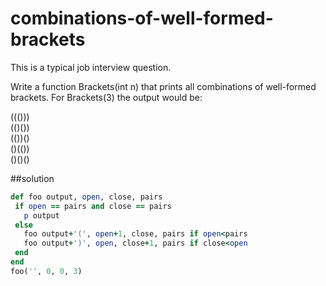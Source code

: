 combinations-of-well-formed-brackets
====================================

This is a typical job interview question. 

Write a function Brackets(int n) that prints all   combinations of well-formed brackets. For Brackets(3) the output would be:
 
 ((()))  
 (()())  
 (())()  
 ()(())  
 ()()()  
 
 ##solution
 
 ```ruby
def foo output, open, close, pairs
  if open == pairs and close == pairs
    p output
  else
    foo output+'(', open+1, close, pairs if open<pairs      
    foo output+')', open, close+1, pairs if close<open      
  end
end
foo('', 0, 0, 3)
 ```
